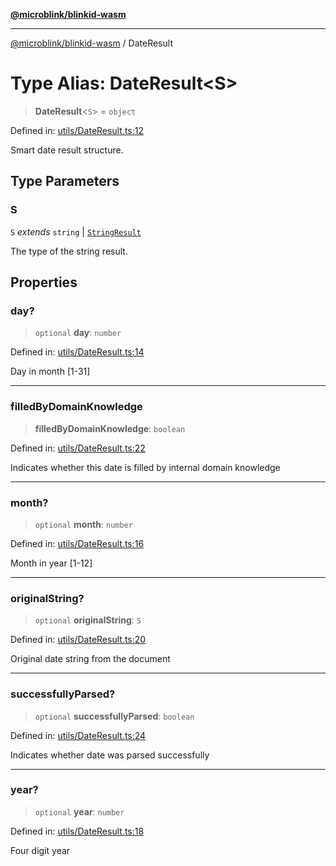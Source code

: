 [**@microblink/blinkid-wasm**](../README.md)

***

[@microblink/blinkid-wasm](../README.md) / DateResult

# Type Alias: DateResult\<S\>

> **DateResult**\<`S`\> = `object`

Defined in: [utils/DateResult.ts:12](https://github.com/BlinkID/blinkid-web/blob/main/packages/blinkid-wasm/src/utils/DateResult.ts)

Smart date result structure.

## Type Parameters

### S

`S` *extends* `string` \| [`StringResult`](StringResult.md)

The type of the string result.

## Properties

### day?

> `optional` **day**: `number`

Defined in: [utils/DateResult.ts:14](https://github.com/BlinkID/blinkid-web/blob/main/packages/blinkid-wasm/src/utils/DateResult.ts)

Day in month [1-31]

***

### filledByDomainKnowledge

> **filledByDomainKnowledge**: `boolean`

Defined in: [utils/DateResult.ts:22](https://github.com/BlinkID/blinkid-web/blob/main/packages/blinkid-wasm/src/utils/DateResult.ts)

Indicates whether this date is filled by internal domain knowledge

***

### month?

> `optional` **month**: `number`

Defined in: [utils/DateResult.ts:16](https://github.com/BlinkID/blinkid-web/blob/main/packages/blinkid-wasm/src/utils/DateResult.ts)

Month in year [1-12]

***

### originalString?

> `optional` **originalString**: `S`

Defined in: [utils/DateResult.ts:20](https://github.com/BlinkID/blinkid-web/blob/main/packages/blinkid-wasm/src/utils/DateResult.ts)

Original date string from the document

***

### successfullyParsed?

> `optional` **successfullyParsed**: `boolean`

Defined in: [utils/DateResult.ts:24](https://github.com/BlinkID/blinkid-web/blob/main/packages/blinkid-wasm/src/utils/DateResult.ts)

Indicates whether date was parsed successfully

***

### year?

> `optional` **year**: `number`

Defined in: [utils/DateResult.ts:18](https://github.com/BlinkID/blinkid-web/blob/main/packages/blinkid-wasm/src/utils/DateResult.ts)

Four digit year
